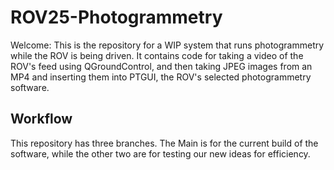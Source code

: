 # ROV25-Photogrammetry

Welcome: This is the repository for a WIP system that runs photogrammetry while the ROV is being driven. It contains code for taking a video of the ROV's feed using QGroundControl, and then taking JPEG images from an MP4 and inserting them into PTGUI, the ROV's selected photogrammetry software.

## Workflow

This repository has three branches. The Main is for the current build of the software, while the other two are for testing our new ideas for efficiency.
